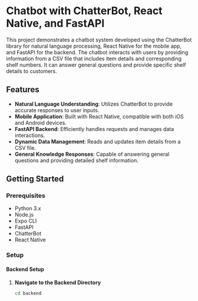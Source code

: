 # Chatbot with ChatterBot, React Native, and FastAPI

This project demonstrates a chatbot system developed using the ChatterBot library for natural language processing, React Native for the mobile app, and FastAPI for the backend. The chatbot interacts with users by providing information from a CSV file that includes item details and corresponding shelf numbers. It can answer general questions and provide specific shelf details to customers.

## Features

- **Natural Language Understanding**: Utilizes ChatterBot to provide accurate responses to user inputs.
- **Mobile Application**: Built with React Native, compatible with both iOS and Android devices.
- **FastAPI Backend**: Efficiently handles requests and manages data interactions.
- **Dynamic Data Management**: Reads and updates item details from a CSV file.
- **General Knowledge Responses**: Capable of answering general questions and providing detailed shelf information.

## Getting Started

### Prerequisites

- Python 3.x
- Node.js
- Expo CLI
- FastAPI
- ChatterBot
- React Native

### Setup

#### Backend Setup

1. **Navigate to the Backend Directory**

   ```bash
   cd backend

